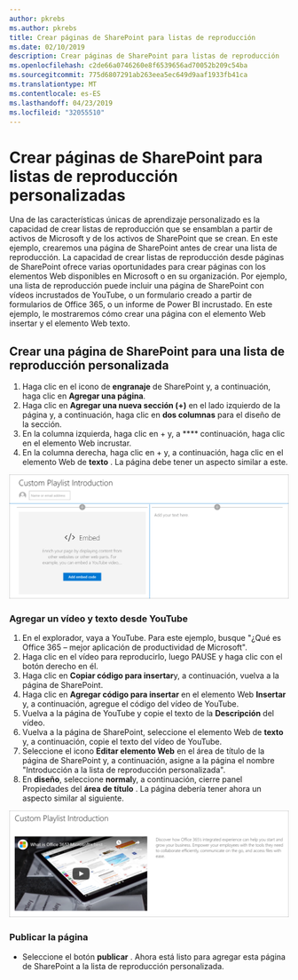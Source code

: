 ```yaml
---
author: pkrebs
ms.author: pkrebs
title: Crear páginas de SharePoint para listas de reproducción
ms.date: 02/10/2019
description: Crear páginas de SharePoint para listas de reproducción
ms.openlocfilehash: c2de66a0746260e8f6539656ad70052b209c54ba
ms.sourcegitcommit: 775d6807291ab263eea5ec649d9aaf1933fb41ca
ms.translationtype: MT
ms.contentlocale: es-ES
ms.lasthandoff: 04/23/2019
ms.locfileid: "32055510"
---
```

# <a name="create-sharepoint-pages-for-custom-playlists"></a>Crear páginas de SharePoint para listas de reproducción personalizadas

Una de las características únicas de aprendizaje personalizado es la capacidad de crear listas de reproducción que se ensamblan a partir de activos de Microsoft y de los activos de SharePoint que se crean. En este ejemplo, crearemos una página de SharePoint antes de crear una lista de reproducción. La capacidad de crear listas de reproducción desde páginas de SharePoint ofrece varias oportunidades para crear páginas con los elementos Web disponibles en Microsoft o en su organización. Por ejemplo, una lista de reproducción puede incluir una página de SharePoint con vídeos incrustados de YouTube, o un formulario creado a partir de formularios de Office 365, o un informe de Power BI incrustado. En este ejemplo, le mostraremos cómo crear una página con el elemento Web insertar y el elemento Web texto.  

## <a name="create-a-sharepoint-page-for-a-custom-playlist"></a>Crear una página de SharePoint para una lista de reproducción personalizada

1. Haga clic en el icono de **engranaje** de SharePoint y, a continuación, haga clic en **Agregar una página**.
2. Haga clic en **Agregar una nueva sección (+)** en el lado izquierdo de la página y, a continuación, haga clic en **dos columnas** para el diseño de la sección.
3. En la columna izquierda, haga clic en + y, a **** continuación, haga clic en el elemento Web incrustar. 
4. En la columna derecha, haga clic en + y, a continuación, haga clic en el elemento Web de **texto** . La página debe tener un aspecto similar a este.

![CG-pagenewstart. png](media/cg-pagenewstart.png)

### <a name="add-a-video-and-text-from-youtube"></a>Agregar un vídeo y texto desde YouTube

1. En el explorador, vaya a YouTube. Para este ejemplo, busque "¿Qué es Office 365 – mejor aplicación de productividad de Microsoft".
2. Haga clic en el vídeo para reproducirlo, luego PAUSE y haga clic con el botón derecho en él. 
3. Haga clic en **Copiar código para insertar**y, a continuación, vuelva a la página de SharePoint. 
4. Haga clic en **Agregar código para insertar** en el elemento Web **Insertar** y, a continuación, agregue el código del vídeo de YouTube.
5. Vuelva a la página de YouTube y copie el texto de la **Descripción** del vídeo. 
6. Vuelva a la página de SharePoint, seleccione el elemento Web de **texto** y, a continuación, copie el texto del vídeo de YouTube.
7. Seleccione el icono **Editar elemento Web** en el área de título de la página de SharePoint y, a continuación, asigne a la página el nombre "Introducción a la lista de reproducción personalizada". 
8. En **diseño**, seleccione **normal**y, a continuación, cierre panel Propiedades del **área de título** . La página debería tener ahora un aspecto similar al siguiente. 

![CG-pagenewfinish. png](media/cg-pagenewfinish.png)

### <a name="publish-the-page"></a>Publicar la página

- Seleccione el botón **publicar** . Ahora está listo para agregar esta página de SharePoint a la lista de reproducción personalizada. 